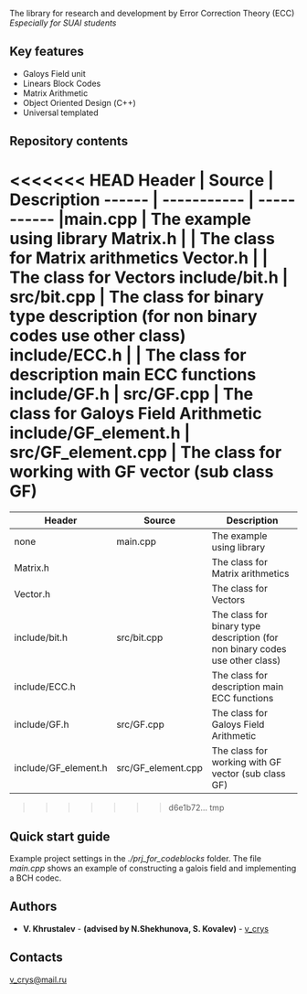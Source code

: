 The library for research and development by Error Correction Theory (ECC)
*Especially for SUAI students*

## Key features
* Galoys Field unit
* Linears Block Codes
* Matrix Arithmetic
* Object Oriented Design (С++)
* Universal templated

## Repository contents
<<<<<<< HEAD
Header   | Source | Description
------ | ----------- | -----------
                       |main.cpp                    | The example using library
Matrix.h                       |                    | The class for Matrix arithmetics
Vector.h                       |                    | The class for Vectors
include/bit.h                  | src/bit.cpp        | The class for binary type description (for non binary codes use other class)
include/ECC.h                  |                    | The class for description main ECC functions
include/GF.h                   | src/GF.cpp         | The class for Galoys Field Arithmetic
include/GF_element.h           | src/GF_element.cpp | The class for working with GF vector (sub class GF)
=======

Header | Source | Description
------ | ------ | -----------
none                 | main.cpp           | The example using library
Matrix.h             |                    | The class for Matrix arithmetics
Vector.h             |                    | The class for Vectors
include/bit.h        | src/bit.cpp        | The class for binary type description (for non binary codes use other class)
include/ECC.h        |                    | The class for description main ECC functions
include/GF.h         | src/GF.cpp         | The class for Galoys Field Arithmetic
include/GF_element.h | src/GF_element.cpp | The class for working with GF vector (sub class GF)
>>>>>>> d6e1b72... tmp

## Quick start guide

Example project settings in the *./prj_for_codeblocks* folder. 
The file *main.cpp* shows an example of constructing a galois field and implementing a BCH codec.

## Authors

* **V. Khrustalev** - **(advised by N.Shekhunova, S. Kovalev)** - [v_crys](https://github.com/v-crys)

## Contacts

<v_crys@mail.ru>